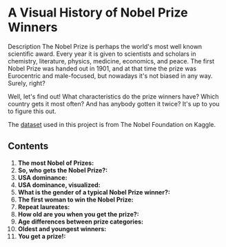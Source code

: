 # A Visual History of Nobel Prize Winners
Description
The Nobel Prize is perhaps the world's most well known scientific award. Every year it is given to scientists and scholars in chemistry, literature, physics, medicine, economics, and peace. The first Nobel Prize was handed out in 1901, and at that time the prize was Eurocentric and male-focused, but nowadays it's not biased in any way. Surely, right?

Well, let's find out! What characteristics do the prize winners have? Which country gets it most often? And has anybody gotten it twice? It's up to you to figure this out.

The [dataset](https://www.kaggle.com/datasets/nobelfoundation/nobel-laureates) used in this project is from The Nobel Foundation on Kaggle.
## Contents
1. **The most Nobel of Prizes:**
2. **So, who gets the Nobel Prize?:**
3. **USA dominance:**
4. **USA dominance, visualized:**
5. **What is the gender of a typical Nobel Prize winner?:**
6. **The first woman to win the Nobel Prize:**
7. **Repeat laureates:**
8. **How old are you when you get the prize?:**
9. **Age differences between prize categories:**
10. **Oldest and youngest winners:**
11. **You get a prize!:**